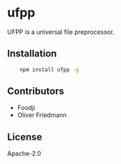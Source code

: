 # ufpp

UFPP is a universal file preprocessor.


## Installation


```bash
	npm install ufpp -g
```


## Contributors

- Foodji
- Oliver Friedmann


## License

Apache-2.0

